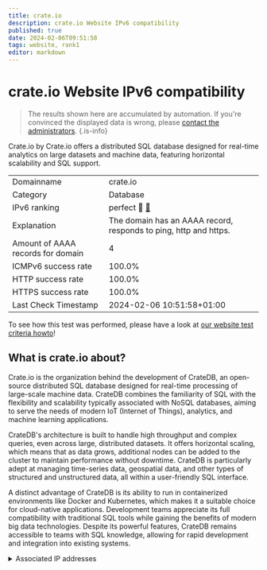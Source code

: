 ```yaml
---
title: crate.io
description: crate.io Website IPv6 compatibility
published: true
date: 2024-02-06T09:51:58
tags: website, rank1
editor: markdown
---
```


# crate.io Website IPv6 compatibility

> The results shown here are accumulated by automation. If you're convinced the displayed data is wrong, please [contact the administrators](/howto/chat). 
{.is-info}

Crate.io by Crate.io offers a distributed SQL database designed for real-time analytics on large datasets and machine data, featuring horizontal scalability and SQL support.


|   |   |
| - | - |
| Domainname | crate.io
| Category | Database |
| IPv6 ranking | perfect :1st_place_medal: [🔗](/howto/ranking) |
| Explanation | The domain has an AAAA record, responds to ping, http and https. |
| Amount of AAAA records for domain | 4 |
| ICMPv6 success rate | 100.0%|
| HTTP success rate | 100.0% |
| HTTPS success rate | 100.0% |
| Last Check Timestamp | 2024-02-06 10:51:58+01:00 |

To see how this test was performed, please have a look at [our website test criteria howto](/howto/testcriteria/website)!


## What is crate.io about?
Crate.io is the organization behind the development of CrateDB, an open-source distributed SQL database designed for real-time processing of large-scale machine data. CrateDB combines the familiarity of SQL with the flexibility and scalability typically associated with NoSQL databases, aiming to serve the needs of modern IoT (Internet of Things), analytics, and machine learning applications.

CrateDB's architecture is built to handle high throughput and complex queries, even across large, distributed datasets. It offers horizontal scaling, which means that as data grows, additional nodes can be added to the cluster to maintain performance without downtime. CrateDB is particularly adept at managing time-series data, geospatial data, and other types of structured and unstructured data, all within a user-friendly SQL interface.

A distinct advantage of CrateDB is its ability to run in containerized environments like Docker and Kubernetes, which makes it a suitable choice for cloud-native applications. Development teams appreciate its full compatibility with traditional SQL tools while gaining the benefits of modern big data technologies. Despite its powerful features, CrateDB remains accessible to teams with SQL knowledge, allowing for rapid development and integration into existing systems.



<details>
<summary>Associated IP addresses</summary>

2a04:4e42::425

2a04:4e42:200::425

2a04:4e42:400::425

2a04:4e42:600::425

</details>
